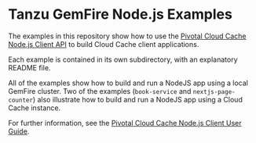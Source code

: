 # Tanzu GemFire Node.js Examples
 
The examples in this repository show how to use the [Pivotal Cloud Cache Node.js Client API](https://github.com/gemfire/gemfire-node-client) to build Cloud Cache client applications.

Each example is contained in its own subdirectory, with an explanatory README file.

All of the examples show how to build and run a NodeJS app using a local GemFire cluster. Two of the examples (`book-service` and `nextjs-page-counter`) also illustrate how to build and run a NodeJS app using a Cloud Cache instance.

For further information, see the [Pivotal Cloud Cache Node.js Client User Guide](http://gemfire-nodeclient.docs.pivotal.io/2-0/about-client-users-guide.html).
